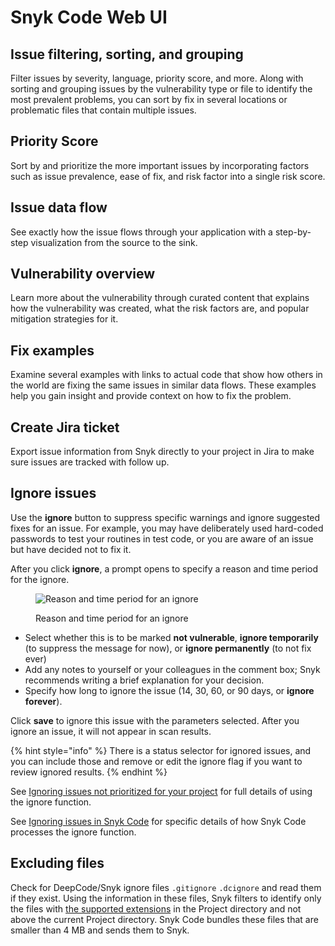# Snyk Code Web UI

## **Issue filtering, sorting, and grouping**

Filter issues by severity, language, priority score, and more. Along with sorting and grouping issues by the vulnerability type or file to identify the most prevalent problems, you can sort by fix in several locations or problematic files that contain multiple issues.

## **Priority Score**

Sort by and prioritize the more important issues by incorporating factors such as issue prevalence, ease of fix, and risk factor into a single risk score.

## **Issue data flow**

See exactly how the issue flows through your application with a step-by-step visualization from the source to the sink.

## **Vulnerability overview**

Learn more about the vulnerability through curated content that explains how the vulnerability was created, what the risk factors are, and popular mitigation strategies for it.

## **Fix examples**

Examine several examples with links to actual code that show how others in the world are fixing the same issues in similar data flows. These examples help you gain insight and provide context on how to fix the problem.

## **Create Jira ticket**

Export issue information from Snyk directly to your project in Jira to make sure issues are tracked with follow up.

## **Ignore issues**

Use the **ignore** button to suppress specific warnings and ignore suggested fixes for an issue. For example, you may have deliberately used hard-coded passwords to test your routines in test code, or you are aware of an issue but have decided not to fix it.

After you click **ignore**, a prompt opens to specify a reason and time period for the ignore.

<figure><img src="../../../.gitbook/assets/snykcode-ignore-pic2.png" alt="Reason and time period for an ignore"><figcaption><p>Reason and time period for an ignore</p></figcaption></figure>

* Select whether this is to be marked **not vulnerable**, **ignore temporarily** (to suppress the message for now), or **ignore permanently** (to not fix ever)
* Add any notes to yourself or your colleagues in the comment box; Snyk recommends writing a brief explanation for your decision.
* Specify how long to ignore the issue (14, 30, 60, or 90 days, or **ignore forever**).

Click **save** to ignore this issue with the parameters selected. After you ignore an issue, it will not appear in scan results.

{% hint style="info" %}
There is a status selector for ignored issues, and you can include those and remove or edit the ignore flag if you want to review ignored results.
{% endhint %}

See [Ignoring issues not prioritized for your project](https://docs.snyk.io/fixing-and-prioritizing-issues/issue-management/ignore-issues) for full details of using the ignore function.

See [Ignoring issues in Snyk Code](https://docs.snyk.io/fixing-and-prioritizing-issues/issue-management/ignore-issues#Ignore-Snyk-Code) for specific details of how Snyk Code processes the ignore function.

## **Excluding files**

Check for DeepCode/Snyk ignore files `.gitignore` `.dcignore` and read them if they exist. Using the information in these files, Snyk filters to identify only the files with [the supported extensions](../../../scan-applications/supported-languages-and-frameworks/supported-languages-frameworks-and-feature-availability-overview.md) in the Project directory and not above the current Project directory. Snyk Code bundles these files that are smaller than 4 MB and sends them to Snyk.
